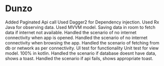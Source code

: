 # Dunzo
Added Paginated Api call
Used Dagger2 for Dependency injection.
Used Rx Java for observing data.
Used MVVM model.
Saving data in room to fetch data if internet not available.
Handled the scenario of no internet connectivity when app is opened.
Handled the scenario of no internet connectivity when browsing the app.
Handled the scenario of fetching from db or network as per connectivity.
UI test for functionality
Unit test for view model.
100% in kotlin.
Handled the scenario if database doesnt have data, shows a toast.
Handled the scenario if api fails, shows appropriate toast.
